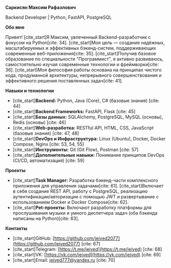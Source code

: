 **Саркисян Максим Рафаэлович**

Backend Developer | Python, FastAPI, PostgreSQL

**Обо мне**

Привет! [cite_start]Я Максим, увлеченный Backend-разработчик с фокусом на Python[cite: 34]. [cite_start]Моя цель — создание надёжных, масштабируемых и эффективных бэкенд-систем, поддерживающих современные веб-приложения[cite: 35]. [cite_start]Получив базовое образование по специальности "Программист", я активно развиваюсь, самостоятельно изучая современные технологии и фреймворки[cite: 36]. [cite_start]Моя философия работы основана на принципах чистого кода, продуманной архитектуры, непрерывного совершенствования и эффективного решения поставленных задач[cite: 41].

**Навыки и технологии**

* [cite_start]**Backend:** Python, Java (Core), C# (базовые знания) [cite: 44]
* [cite_start]**Backend Frameworks:** FastAPI, Flask [cite: 45]
* [cite_start]**Базы данных:** SQLAlchemy, PostgreSQL, MySQL (основы), Redis (основы) [cite: 46]
* [cite_start]**Web-разработка:** RESTful API, HTML, CSS, JavaScript (базовые знания) [cite: 47, 48]
* [cite_start]**DevOps и Инфраструктура:** Linux (Ubuntu), Docker, Docker Compose, Nginx [cite: 53, 54, 55]
* [cite_start]**Инструменты:** Git (Git Flow), Postman [cite: 57]
* [cite_start]**Дополнительные навыки:** Понимание принципов DevOps (CI/CD, автоматизация) [cite: 59]

**Проекты**

* [cite_start]**Task Manager:** Разработка бэкенд-части комплексного приложения для управления задачами[cite: 61]. [cite_start]Включает в себя создание REST API, работу с PostgreSQL, реализацию аутентификации/авторизации с помощью JWT и развертывание с использованием Docker и Docker Compose[cite: 62].
* [cite_start]**Pet-проекты:** Включают разработку платформы для прослушивания музыки и умного диспетчера задач (оба бэкенда написаны на Python)[cite: 63].

**Контакты**

* [cite_start]GitHub: [https://github.com/jeived2077](https://github.com/jeived2077) [cite: 67]
* [cite_start]Telegram: [https://t.me/jeived](https://t.me/jeived) [cite: 68]
* [cite_start]VK: [https://vk.com/jeived](https://vk.com/jeived) [cite: 69]
* [cite_start]Email: jeived777@yandex.ru [cite: 70]
